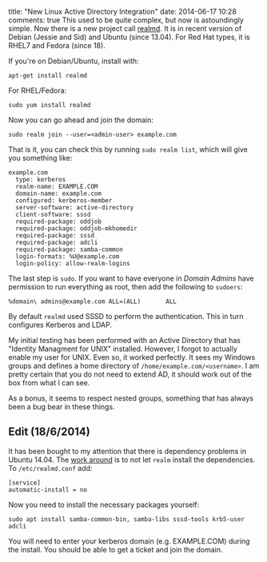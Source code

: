 title: "New Linux Active Directory Integration"
date: 2014-06-17 10:28
comments: true
This used to be quite complex, but now is astoundingly simple. Now there is a new project call [realmd](https://freedesktop.org/software/realmd/). It is in recent version of Debian (Jessie and Sid) and Ubuntu (since 13.04). For Red Hat types, it is RHEL7 and Fedora (since 18).

<!-- more -->

If you're on Debian/Ubuntu, install with:

```
apt-get install realmd
```

For RHEL/Fedora:

```
sudo yum install realmd
```

Now you can go ahead and join the domain:

```
sudo realm join --user=<admin-user> example.com
```

That is it, you can check this by running `sudo realm list`, which will give you something like:

```
example.com
  type: kerberos
  realm-name: EXAMPLE.COM
  domain-name: example.com
  configured: kerberos-member
  server-software: active-directory
  client-software: sssd
  required-package: oddjob
  required-package: oddjob-mkhomedir
  required-package: sssd
  required-package: adcli
  required-package: samba-common
  login-formats: %U@example.com
  login-policy: allow-realm-logins
```

The last step is `sudo`. If you want to have everyone in *Domain Admins* have permission to run everything as root, then add the following to `sudoers`:

```
%domain\ admins@example.com ALL=(ALL)       ALL
```

By default `realmd` used SSSD to perform the authentication. This in turn configures Kerberos and LDAP.

My initial testing has been performed with an Active Directory that has "Identity Managment for UNIX" installed. However, I forgot to actually enable my user for UNIX. Even so, it worked perfectly. It sees my Windows groups and defines a home directory of `/home/example.com/<username>`. I am pretty certain that you do not need to extend AD, it should work out of the box from what I can see.

As a bonus, it seems to respect nested groups, something that has always been a bug bear in these things.

## Edit (18/6/2014)
It has been bought to my attention that there is dependency problems in Ubuntu 14.04. The [work around](https://funwithlinux.net/2014/04/join-ubuntu-14-04-to-active-directory-domain-using-realmd) is to not let `realm` install the dependencies. To `/etc/realmd.conf` add:

```
[service]
automatic-install = no
```

Now you need to install the necessary packages yourself:

```
sudo apt install samba-common-bin, samba-libs sssd-tools krb5-user adcli
```

You will need to enter your kerberos domain (e.g. EXAMPLE.COM) during the install. You should be able to get a ticket and join the domain.
